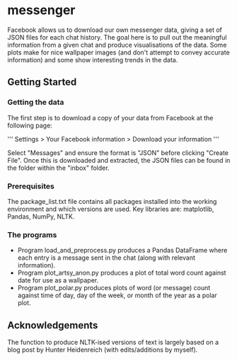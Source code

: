 # messenger

Facebook allows us to download our own messenger data, giving a set of JSON files for each chat history. The goal here is to pull out the meaningful information from a given chat and produce visualisations of the data. Some plots make for nice wallpaper images (and don't attempt to convey accurate information) and some show interesting trends in the data.


## Getting Started

### Getting the data
The first step is to download a copy of your data from Facebook at the following page:

'''
Settings > Your Facebook information > Download your information
'''

Select "Messages" and ensure the format is "JSON" before clicking "Create File".
Once this is downloaded and extracted, the JSON files can be found in the <chat name> folder within the "inbox" folder.


### Prerequisites
The package_list.txt file contains all packages installed into the working environment and which versions are used. Key libraries are: matplotlib, Pandas, NumPy, NLTK.

### The programs
* Program load_and_preprocess.py produces a Pandas DataFrame where each entry is a message sent in the chat (along with relevant information).
* Program plot_artsy_anon.py produces a plot of total word count against date for use as a wallpaper.
* Program plot_polar.py produces plots of word (or message) count against time of day, day of the week, or month of the year as a polar plot.


## Acknowledgements 
The function to produce NLTK-ised versions of text is largely based on a blog post by Hunter Heidenreich (with edits/additions by myself).